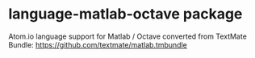 # language-matlab-octave package

Atom.io language support for Matlab / Octave converted from TextMate Bundle:
https://github.com/textmate/matlab.tmbundle

